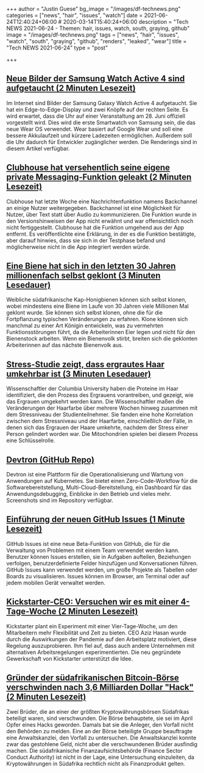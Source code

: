 +++
author = "Justin Guese"
bg_image = "/images/df-technews.png"
categories = ["news", "hair", "issues", "watch"]
date = 2021-06-24T12:40:24+06:00 # 2020-03-14T15:40:24+06:00
description = "Tech NEWS 2021-06-24 - Themen: hair, issues, watch, south, graying, github"
image = "/images/df-technews.png"
tags = ["news", "hair", "issues", "watch", "south", "graying", "github", "renders", "leaked", "wear"]
title = "Tech NEWS 2021-06-24"
type = "post"

+++

## [Neue Bilder der Samsung Watch Active 4 sind aufgetaucht (2 Minuten Lesezeit)](https://www.theverge.com/2021/6/23/22546997/samsung-galaxy-watch-active-4-renders-leak-tizen-wear-os-smartwatch)

 Im Internet sind Bilder der Samsung Galaxy Watch Active 4 aufgetaucht. Sie hat ein Edge-to-Edge-Display und zwei Knöpfe auf der rechten Seite. Es wird erwartet, dass die Uhr auf einer Veranstaltung am 28. Juni offiziell vorgestellt wird. Dies wird die erste Smartwatch von Samsung sein, die das neue Wear OS verwendet. Wear basiert auf Google Wear und soll eine bessere Akkulaufzeit und kürzere Ladezeiten ermöglichen. Außerdem soll die Uhr dadurch für Entwickler zugänglicher werden. Die Renderings sind in diesem Artikel verfügbar.

## [Clubhouse hat versehentlich seine eigene private Messaging-Funktion geleakt (2 Minuten Lesezeit)](https://www.theverge.com/2021/6/21/22543877/clubhouse-backchannel-text-chat-private-leaked-feature)

 Clubhouse hat letzte Woche eine Nachrichtenfunktion namens Backchannel an einige Nutzer weitergegeben. Backchannel ist eine Möglichkeit für Nutzer, über Text statt über Audio zu kommunizieren. Die Funktion wurde in den Versionshinweisen der App nicht erwähnt und war offensichtlich noch nicht fertiggestellt. Clubhouse hat die Funktion umgehend aus der App entfernt. Es veröffentlichte eine Erklärung, in der es die Funktion bestätigte, aber darauf hinwies, dass sie sich in der Testphase befand und möglicherweise nicht in die App integriert werden würde.

## [Eine Biene hat sich in den letzten 30 Jahren millionenfach selbst geklont (3 Minuten Lesedauer)](https://interestingengineering.com/bee-cloned-itself-millions-of-times-30-years)

 Weibliche südafrikanische Kap-Honigbienen können sich selbst klonen, wobei mindestens eine Biene im Laufe von 30 Jahren viele Millionen Mal geklont wurde. Sie können sich selbst klonen, ohne die für die Fortpflanzung typischen Veränderungen zu erfahren. Klone können sich manchmal zu einer Art Königin entwickeln, was zu vermehrten Funktionsstörungen führt, da die Arbeiterinnen Eier legen und nicht für den Bienenstock arbeiten. Wenn ein Bienenvolk stirbt, breiten sich die geklonten Arbeiterinnen auf das nächste Bienenvolk aus.

## [Stress-Studie zeigt, dass ergrautes Haar umkehrbar ist (3 Minuten Lesedauer)](https://newatlas.com/medical/study-stress-graying-hair-reversible/)

 Wissenschaftler der Columbia University haben die Proteine im Haar identifiziert, die den Prozess des Ergrauens vorantreiben, und gezeigt, wie das Ergrauen umgekehrt werden kann. Die Wissenschaftler maßen die Veränderungen der Haarfarbe über mehrere Wochen hinweg zusammen mit dem Stressniveau der Studienteilnehmer. Sie fanden eine hohe Korrelation zwischen dem Stressniveau und der Haarfarbe, einschließlich der Fälle, in denen sich das Ergrauen der Haare umkehrte, nachdem der Stress einer Person gelindert worden war. Die Mitochondrien spielen bei diesem Prozess eine Schlüsselrolle.

## [Devtron (GitHub Repo)](https://github.com/devtron-labs/devtron)

 Devtron ist eine Plattform für die Operationalisierung und Wartung von Anwendungen auf Kubernetes. Sie bietet einen Zero-Code-Workflow für die Softwarebereitstellung, Multi-Cloud-Bereitstellung, ein Dashboard für das Anwendungsdebugging, Einblicke in den Betrieb und vieles mehr. Screenshots sind im Repository verfügbar.

## [Einführung der neuen GitHub Issues (1 Minute Lesezeit)](https://github.blog/2021-06-23-introducing-new-github-issues/)

 GitHub Issues ist eine neue Beta-Funktion von GitHub, die für die Verwaltung von Problemen mit einem Team verwendet werden kann. Benutzer können Issues erstellen, sie in Aufgaben aufteilen, Beziehungen verfolgen, benutzerdefinierte Felder hinzufügen und Konversationen führen. GitHub Issues kann verwendet werden, um große Projekte als Tabellen oder Boards zu visualisieren. Issues können im Browser, am Terminal oder auf jedem mobilen Gerät verwaltet werden.

## [Kickstarter-CEO: Versuchen wir es mit einer 4-Tage-Woche (2 Minuten Lesezeit)](https://www.axios.com/kickstarter-4-day-work-week-d292dacc-7048-403d-8671-fecea5f83b91.html)

 Kickstarter plant ein Experiment mit einer Vier-Tage-Woche, um den Mitarbeitern mehr Flexibilität und Zeit zu bieten. CEO Aziz Hasan wurde durch die Auswirkungen der Pandemie auf den Arbeitsplatz motiviert, diese Regelung auszuprobieren. Ihm fiel auf, dass auch andere Unternehmen mit alternativen Arbeitsregelungen experimentierten. Die neu gegründete Gewerkschaft von Kickstarter unterstützt die Idee.

## [Gründer der südafrikanischen Bitcoin-Börse verschwinden nach 3,6 Milliarden Dollar "Hack" (2 Minuten Lesezeit)](https://www.engadget.com/africrypt-bitcoin-disappearance-174636634.html)

 Zwei Brüder, die an einer der größten Kryptowährungsbörsen Südafrikas beteiligt waren, sind verschwunden. Die Börse behauptete, sie sei im April Opfer eines Hacks geworden. Damals bat sie die Anleger, den Vorfall nicht den Behörden zu melden. Eine an der Börse beteiligte Gruppe beauftragte eine Anwaltskanzlei, den Vorfall zu untersuchen. Die Anwaltskanzlei konnte zwar das gestohlene Geld, nicht aber die verschwundenen Brüder ausfindig machen. Die südafrikanische Finanzaufsichtsbehörde (Finance Sector Conduct Authority) ist nicht in der Lage, eine Untersuchung einzuleiten, da Kryptowährungen in Südafrika rechtlich nicht als Finanzprodukt gelten.

